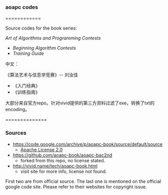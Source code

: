 ### aoapc codes

============

Source codes for the book series:

*Art of Algorithms and Programming Contests*
- *Beginning Algorithm Contests*
- *Training Guide*

中文：

《算法艺术与信息学竞赛》-- 刘汝佳
- 《入门经典》
- 《训练指南》

大部分来自官方repo。针对vivid提供的第三方资料过滤了exe，转换了txt的encoding。

==============
### Sources
- https://code.google.com/archive/p/aoapc-book/source/default/source
	- [Apache License 2.0](http://www.apache.org/licenses/LICENSE-2.0)
- https://github.com/aoapc-book/aoapc-bac2nd
	- forked from this repo, no license stated.
- http://vivid.name/tech/aoapc-book.html
	- visit site for more info, license not found.

First two are from official source. The last one is mentioned on the official google code site. Please refer to their websites for copyright issue.

